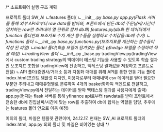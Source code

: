 /* 소프트웨어 실행 구조 계획

프로젝트 폴더 SW_AI
ㄴfeatures 폴더(
  ㄴ__init__.py
    _base.py
    app.py(Flask 서버를 통해 외부 API로부터 raw data를 받아와, 프론트에서 만든 db의 주문날짜/시간이 일치하는 row만 추려내어 열 단위로 합쳐 db화)
    features.py(db화 한 데이터에서 function 폴더안의 보조지표 수치 계산 함수들을 실행하고 수치값을 db에 추가)
ㄴfunctions 폴더
  ㄴ__init__.py
    _base.py
    functions.py(보조지표를 계산하는 함수들이 작성 된 파일)
ㄴmodel 폴더(학습 모델이 담겨있는 폴더, pfhedge 모델을 수정하여 적용 예정)
ㄴtradingView 폴더
  ㄴ__init__.py
    _base.py
    tradingView.py(tradingView에서 custom trading strategy의 백데이터 테스팅 기능을 사용할 수 있도록 학습 결과인 보조지표 조합을 tradingView에 전송하고, 백테스팅 결과값을 저장하고 프론트로 전달) 
ㄴAPI 폴더(증권사/거래소 등과 자동화 매매를 위해 API를 통한 연동 기능 폴더)
index.html(프런트 템플릿 디자인, 이용자로부터 매매내역 csv 데이터를 받아 필요한 부분만 추려내고 매매유형별로 분류하여 4개의 basket화하여 백엔드로 전달하고, tradingView.py에서 전달하는 데이터를 받아 백테스팅 결과를 사용자에게 출력)
app.py(현재는 flask 서버를 통해 yfinance api로부터 rawdata를 받아 프런트에서 전송한 db에 진입날짜/시간에 맞는 row를 추출하여 db에 합치는 역할을 담당, 추후에는 features 폴더 안으로 이동 예정)

이외의 폴더, 파일은 템플릿 관련이며, 24.12.17. 현재는 SW_AI 프로젝트 폴더의 index.html, app.py 외의 폴더 및 파일은 비어있는 상태 */
